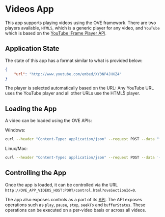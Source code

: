 # Videos App

This app supports playing videos using the OVE framework. There are two players available, `HTML5`, which is a generic player for any video, and `YouTube` which is based on the [YouTube IFrame Player API](https://developers.google.com/youtube/iframe_api_reference).

## Application State

The state of this app has a format similar to what is provided below:

```json
{
    "url": "http://www.youtube.com/embed/XY3NP4JHXZ4"
}
```

The player is selected automatically based on the URL: Any YouTube URL uses the YouTube player and all other URLs use the HTML5 player.

## Loading the App

A video can be loaded using the OVE APIs:

Windows:

```sh
curl --header "Content-Type: application/json" --request POST --data "{\"h\": 500, \"app\": {\"url\": \"http://OVE_APP_VIDEOS_HOST:PORT\", \"states\": {\"load\": {\"url\": \"http://www.youtube.com/embed/XY3NP4JHXZ4\"}}}, \"space\": \"LocalNine\", \"w\": 500, \"y\": 0, \"x\": 0}" http://OVE_CORE_HOST:PORT/section
```

Linux/Mac:

```sh
curl --header "Content-Type: application/json" --request POST --data '{"h": 500, "app": {"url": "http://OVE_APP_VIDEOS_HOST:PORT","states": {"load": {"url": "http://www.youtube.com/embed/XY3NP4JHXZ4"}}}, "space": "LocalNine", "w": 500, "y": 0, "x": 0}' http://OVE_CORE_HOST:PORT/section
```

## Controlling the App

Once the app is loaded, it can be controlled via the URL `http://OVE_APP_VIDEOS_HOST:PORT/control.html?oveSectionId=0`.

The app also exposes controls as a part of its [API](http://OVE_APP_VIDEOS_HOST:PORT/api-docs#operation). The API exposes operations such as `play`, `pause`, `stop`, `seekTo` and `bufferStatus`. These operations can be executed on a per-video basis or across all videos.
